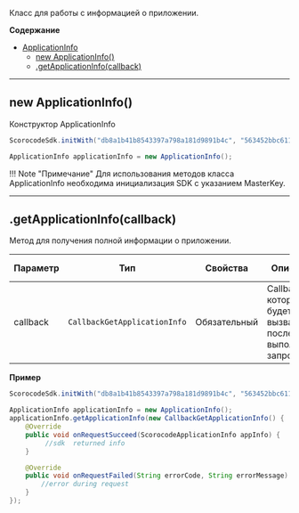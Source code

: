 <a name="ApplicationInfo"></a>

Класс для работы с информацией о приложении.

**Содержание**

* [ApplicationInfo](#ApplicationInfo)
    * [new ApplicationInfo()](#ApplicationInfo_new)
    * [.getApplicationInfo(callback)](#ApplicationInfo+getApplicationInfo)


------------------------------------------------------------------------

<a name="ApplicationInfo_new"></a>

## new ApplicationInfo()

Конструктор ApplicationInfo

```Java
ScorocodeSdk.initWith("db8a1b41b8543397a798a181d9891b4c", "563452bbc611d8106d5da767365897de", "28f06b89b62165c33de55265166d8781", null, null, null, null);

ApplicationInfo applicationInfo = new ApplicationInfo();
```

!!! Note "Примечание"
    Для использования методов класса ApplicationInfo необходима инициализация SDK с указанием MasterKey.

------------------------------------------------------------------------

<a name="ApplicationInfo+getApplicationInfo"></a>

## .getApplicationInfo(callback)

Метод для получения полной информации о приложении.

| Параметр | Тип | 	Свойства	| Описание |	Пример значения |
| --- | --- | --- | --- | --- |
| callback | `CallbackGetApplicationInfo` | Обязательный | Callback, который будет вызван после выполнения запроса. | см. пример ниже |

**Пример**

```Java
ScorocodeSdk.initWith("db8a1b41b8543397a798a181d9891b4c", "563452bbc611d8106d5da767365897de", "28f06b89b62165c33de55265166d8781", null, null, null, null);

ApplicationInfo applicationInfo = new ApplicationInfo();
applicationInfo.getApplicationInfo(new CallbackGetApplicationInfo() {
    @Override
    public void onRequestSucceed(ScorocodeApplicationInfo appInfo) {
         //sdk  returned info
    }

    @Override
    public void onRequestFailed(String errorCode, String errorMessage) {
        //error during request
    }
});
```